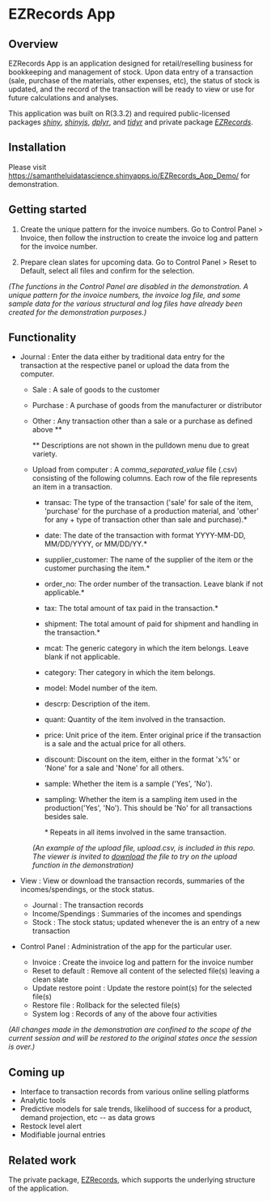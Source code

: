 # **EZRecords App**



## Overview

EZRecords App is an application designed for retail/reselling business for bookkeeping and management of stock. Upon 
data entry of a transaction (sale, purchase of the materials, other expenses, etc), the status of stock 
is updated, and the record of the transaction will be ready to view or use for future calculations and analyses.

This application was built on R(3.3.2) and required public-licensed packages [*shiny*](https://cran.r-project.org/web/packages/shiny/index.html), [*shinyjs*](https://cran.r-project.org/web/packages/shinyjs/index.html), [*dplyr*](https://cran.r-project.org/web/packages/dplyr/index.html), and [*tidyr*](https://cran.r-project.org/web/packages/tidyr/index.html) 
and private package [*EZRecords*](https://github.com/Samantha-Lui/EZRecords).



## Installation

Please visit https://samantheluidatascience.shinyapps.io/EZRecords_App_Demo/ for demonstration.



## Getting started
1. Create the unique pattern for the invoice numbers. Go to Control Panel > Invoice, then follow the instruction to create the invoice log and pattern for the invoice number.

2. Prepare clean slates for upcoming data. Go to Control Panel > Reset to Default, select all files and confirm for the selection.

*(The functions in the Control Panel are disabled in the demonstration. A unique pattern for the invoice numbers, the invoice log file, and some sample data for the various structural and log files have already been created for the demonstration purposes.)*


## Functionality
* Journal : Enter the data either by traditional data entry for the transaction at the respective panel or upload the data from the computer. 
    + Sale : A sale of goods to the customer 
    + Purchase : A purchase of goods from the manufacturer or distributor
    + Other : Any transaction other than a sale or a purchase as defined above \*\*
    
        \*\* Descriptions are not shown in the pulldown menu due to great variety.
            
    + Upload from computer : A _comma_separated_value_ file (.csv) consisting of the following columns. Each row of the file represents an item in a transaction.
        + transac: The type of the transaction (\'sale\' for sale of the item, \'purchase\' for the purchase of a production material, and \'other\' for any         + type of transaction other than sale and purchase).*
        + date: The date of the transaction with format YYYY-MM-DD, MM/DD/YYYY, or MM/DD/YY.*
        + supplier_customer: The name of the supplier of the item or the customer purchasing the item.*
        + order_no: The order number of the transaction. Leave blank if not applicable.*
        + tax: The total amount of tax paid  in the transaction.*
        + shipment: The total amount of paid for shipment and handling in the transaction.*
        + mcat: The generic category in which the item belongs. Leave blank if not applicable.
        + category: Ther category in which the item belongs.
        + model: Model number of the item.
        + descrp: Description of the item.
        + quant: Quantity of the item involved in the transaction.
        + price: Unit price of the item. Enter original price if the transaction is a sale and the actual price for all others.
        + discount: Discount on the item,  either in the format \'x%\' or \'None\' for a sale and \'None\' for all others.
        + sample: Whether the item is a sample (\'Yes\', \'No\').
        + sampling: Whether the item is a sampling item used in the production(\'Yes\', \'No\'). This should be \'No\' for all transactions besides sale.

            \* Repeats in all items involved in the same transaction.
        
        *(An example of the upload file, upload.csv, is included in this repo. The viewer is invited to [download](https://www.google.com/search?q=how+to+download+a+file+from+github&oq=how+to+download+a+file+f&aqs=chrome.0.0j69i57j0l4.6122j0j7&sourceid=chrome&ie=UTF-8) the file to try on the upload function in the demonstration)*
        
* View : View or download the transaction records, summaries of the incomes/spendings, or the stock status.
    + Journal : The transaction records
    + Income/Spendings : Summaries of the incomes and spendings
    + Stock : The stock status; updated whenever the is an entry of a new transaction 
* Control Panel : Administration of the app for the particular user.
    + Invoice : Create the invoice log and pattern for the invoice number
    + Reset to default : Remove all content of the selected file(s) leaving a clean slate
    + Update restore point : Update the restore point(s) for the selected file(s)
    + Restore file : Rollback for the selected file(s)
    + System log : Records of any of the above four activities
    
    
*(All changes made in the demonstration are confined to the scope of the current session and will be restored to the original states once the session is over.)*


## Coming up
* Interface to transaction records from various online selling platforms
* Analytic tools
* Predictive models for sale trends, likelihood of success for a product, demand projection, etc -- as data grows
* Restock level alert
* Modifiable journal entries


## Related work
The private package, [EZRecords](https://github.com/Samantha-Lui/EZRecords), which supports the underlying structure of the application.
